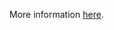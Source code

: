 More information [here](https://docs.paloaltonetworks.com/content/techdocs/en_US/prisma/prisma-cloud/prisma-cloud-code-security-policy-reference/alibaba-policies/alibaba-iam-policies/ensure-alibaba-cloud-ram-account-maximal-login-attempts-is-less-than-5.html).
